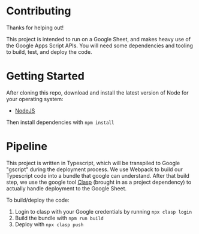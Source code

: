 # Contributing
Thanks for helping out!

This project is intended to run on a Google Sheet, and makes heavy use of the Google Apps Script APIs. You will need
  some dependencies and tooling to build, test, and deploy the code.

# Getting Started
After cloning this repo, download and install the latest version of Node for your operating system:
* [NodeJS](https://nodejs.org/en)

Then install dependencies with `npm install`

# Pipeline
This project is written in Typescript, which will be transpiled to Google "gscript" during the deployment process. We use Webpack to build our Typescript code into a bundle that google can understand. After that build step, we use the google tool [Clasp](https://developers.google.com/apps-script/guides/clasp) (brought in as a project dependency) to actually handle deployment to the Google Sheet. 

To build/deploy the code:
1. Login to clasp with your Google credentials by running `npx clasp login`
2. Build the bundle with `npm run build`
3. Deploy with `npx clasp push`
